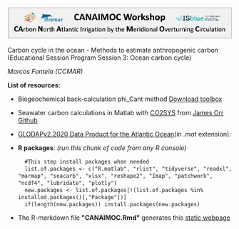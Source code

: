 ![](CANAIMOC_banner.png)

Carbon cycle in the ocean - Methods to estimate anthropogenic carbon (Educational Session Program Session 3: Ocean carbon cycle)

*Marcos Fontela (CCMAR)*


**List of resources:**

* Biogeochemical back-calculation phi_Cant method [Download toolbox](http://oceano.iim.csic.es/_media/cantphict0_toolbox_20190213.zip)

* Seawater carbon calculations in Matlab with [CO2SYS](https://github.com/jamesorr/CO2SYS-MATLAB/archive/master.zip) from [James Orr Github](https://github.com/jamesorr/CO2SYS-MATLAB)

* [GLODAPv2.2020 Data Product for the Atlantic Ocean](https://www.ncei.noaa.gov/data/oceans/ncei/ocads/data/0210813/GLODAPv2.2020_Atlantic_Ocean.mat)(in *.mat* extension): 

* **R packages**: *(run this chunk of code from any R console)*

        #This step install packages when needed
        list.of.packages <- c("R.matlab", "rlist", "tidyverse", "readxl", "marmap", "seacarb", "xlsx", "reshape2", "Imap", "patchwork", "ncdf4", "lubridate", "plotly")
        new.packages <- list.of.packages[!(list.of.packages %in% installed.packages()[,"Package"])]
        if(length(new.packages)) install.packages(new.packages)
        
        
* The R-markdown file **"CANAIMOC.Rmd"** generates this [static webpage](https://mfontela.github.io/web/CANAIMOC.html)
